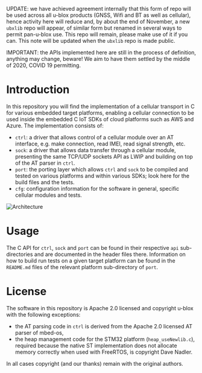 UPDATE: we have achieved agreement internally that this form of repo will be used across all u-blox products (GNSS, Wifi and BT as well as cellular), hence activity here will reduce and, by about the end of November, a new `ubxlib` repo will appear, of similar form but renamed in several ways to permit pan-u-blox use.  This repo will remain, please make use of it if you can.  This note will be updated when the `ubxlib` repo is made public.

IMPORTANT: the APIs implemented here are still in the process of definition, anything may change, beware!  We aim to have them settled by the middle of 2020, COVID 19 permitting.

# Introduction
In this repository you will find the implementation of a cellular transport in C for various embedded target platforms, enabling a cellular connection to be used inside the embedded C IoT SDKs of cloud platforms such as AWS and Azure.  The implementation consists of:

- `ctrl`: a driver that allows control of a cellular module over an AT interface, e.g. make connection, read IMEI, read signal strength, etc.
- `sock`: a driver that allows data transfer through a cellular module, presenting the same TCP/UDP sockets API as LWIP and building on top of the AT parser in `ctrl`.
- `port`: the porting layer which allows `ctrl` and `sock` to be compiled and tested on various platforms and within various SDKs; look here for the build files and the tests.
- `cfg`: configuration information for the software in general, specific cellular modules and tests.

![Architecture](pics-for-readme/architecture.jpg)

# Usage
The C API for `ctrl`, `sock` and `port` can be found in their respective `api` sub-directories and are documented in the header files there.  Information on how to build run tests on a given target platform can be found in the `README.md` files of the relevant platform sub-directory of `port`.

# License
The software in this repository is Apache 2.0 licensed and copyright u-blox with the following exceptions:

- the AT parsing code in `ctrl` is derived from the Apache 2.0 licensed AT parser of mbed-os,
- the heap management code for the STM32 platform (`heap_useNewlib.c`), required because the native ST implementation does not allocate memory correctly when used with FreeRTOS, is copyright Dave Nadler.

In all cases copyright (and our thanks) remain with the original authors.

